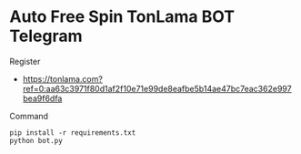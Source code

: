 # Auto Free Spin TonLama BOT Telegram

Register
- https://tonlama.com?ref=0:aa63c3971f80d1af2f10e71e99de8eafbe5b14ae47bc7eac362e997bea9f6dfa

Command
```
pip install -r requirements.txt
python bot.py
```
